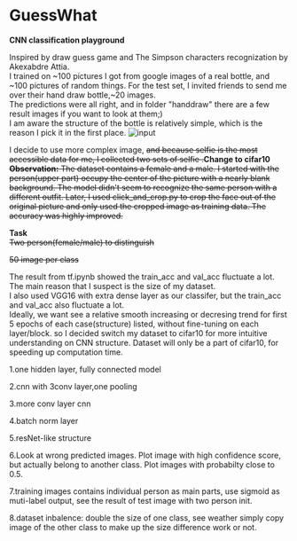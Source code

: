 # GuessWhat
**CNN classification playground**

Inspired by draw guess game and The Simpson characters recognization by Akexabdre Attia.<br/>
I trained on ~100 pictures I got from google images of a real bottle, and ~100 pictures of random things. For the test set, I invited friends to send me over their hand draw bottle,~20 images.<br/>
The predictions were all right, and in folder "handdraw" there are a few result images if you want to look at them;)<br/>
I am aware the structure of the bottle is relatively simple, which is the reason I pick it in the first place.
![input](https://github.com/minibutterbread/guesswho/blob/master/handdraw/IMG.jpg)



I decide to use more complex image, <del>and because selfie is the most accessible data for me,  I collected two sets of selfie .</del>**Change to cifar10**<br/>
<del>
**Observation:**
The dataset contains a female and a male. I started with the person(upper part) occupy the center of the picture with a nearly blank background. The model didn't seem to recognize the same person with a different outfit. Later, I used click_and_crop.py to crop the face out of the original picture and only used the cropped image as training data. The accuracy was highly improved.</del>





**Task**<br/>
<del>Two person(female/male) to distinguish</del>

<del>50 image per class</del>

The result from tf.ipynb showed the train_acc and val_acc fluctuate a lot. The main reason that I suspect is the size of my dataset.<br/>
I also used VGG16 with extra dense layer as our classifer, but the train_acc and val_acc also fluctuate a lot.<br/>
Ideally, we want see a relative smooth increasing or decresing trend for first 5 epochs of each case(structure) listed, without fine-tuning on each layer/block. so I decided switch my dataset to cifar10 for more intuitive understanding on CNN structure.   Dataset will only be a part of cifar10, for speeding up computation time.<br/>

1.one hidden layer, fully connected model

2.cnn with 3conv layer,one pooling

3.more conv layer cnn

4.batch norm layer

5.resNet-like structure

6.Look at wrong predicted images. Plot image with high confidence score, but actually belong to another class. Plot images with probabilty close to 0.5.

7.training images contains individual person as main parts, use sigmoid as muti-label output, see the result of test image with two person init.

8.dataset inbalence: double the size of one class, see weather simply copy image of the other class to make up the size difference work or not.

